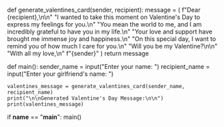 def generate_valentines_card(sender, recipient):
    message = (
        f"Dear {recipient},\n\n"
        "I wanted to take this moment on Valentine's Day to express my feelings for you.\n"
        "You mean the world to me, and I am incredibly grateful to have you in my life.\n"
        "Your love and support have brought me immense joy and happiness.\n"
        "On this special day, I want to remind you of how much I care for you.\n"
        "Will you be my Valentine?\n\n"
        "With all my love,\n"
        f"{sender}"
    )
    return message

def main():
    sender_name = input("Enter your name: ")
    recipient_name = input("Enter your girlfriend's name: ")
    
    valentines_message = generate_valentines_card(sender_name, recipient_name)
    print("\n\nGenerated Valentine's Day Message:\n\n")
    print(valentines_message)

if __name__ == "__main__":
    main()
